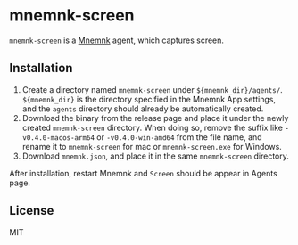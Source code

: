 # mnemnk-screen

`mnemnk-screen` is a [Mnemnk](https://github.com/mnemnk/mnemnk-app/) agent, which captures screen.

## Installation

1. Create a directory named `mnemnk-screen` under `${mnemnk_dir}/agents/`. `${mnemnk_dir}` is the directory specified in the Mnemnk App settings, and the `agents` directory should already be automatically created.
2. Download the binary from the release page and place it under the newly created `mnemnk-screen` directory. When doing so, remove the suffix like `-v0.4.0-macos-arm64` or `-v0.4.0-win-amd64` from the file name, and rename it to `mnemnk-screen` for mac or `mnemnk-screen.exe` for Windows.
3. Download `mnemnk.json`, and place it in the same `mnemnk-screen` directory.

After installation, restart Mnemnk and `Screen` should be appear in Agents page.

## License

MIT

